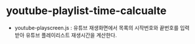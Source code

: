 # youtube-playlist-time-calcualte
- youtube-playscreen.js : 유튜브 재생화면에서 목록의 시작번호와 끝번호를 입력받아 유튜브 플레이리스트 재생시간을 계산한다.